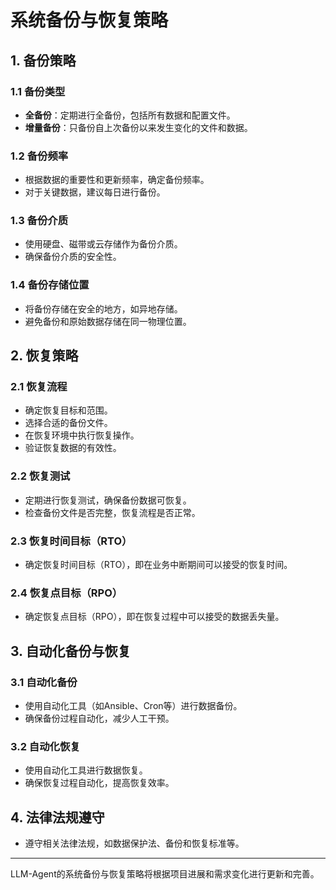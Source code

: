 # 系统备份与恢复策略

## 1. 备份策略

### 1.1 备份类型

- **全备份**：定期进行全备份，包括所有数据和配置文件。
- **增量备份**：只备份自上次备份以来发生变化的文件和数据。

### 1.2 备份频率

- 根据数据的重要性和更新频率，确定备份频率。
- 对于关键数据，建议每日进行备份。

### 1.3 备份介质

- 使用硬盘、磁带或云存储作为备份介质。
- 确保备份介质的安全性。

### 1.4 备份存储位置

- 将备份存储在安全的地方，如异地存储。
- 避免备份和原始数据存储在同一物理位置。

## 2. 恢复策略

### 2.1 恢复流程

- 确定恢复目标和范围。
- 选择合适的备份文件。
- 在恢复环境中执行恢复操作。
- 验证恢复数据的有效性。

### 2.2 恢复测试

- 定期进行恢复测试，确保备份数据可恢复。
- 检查备份文件是否完整，恢复流程是否正常。

### 2.3 恢复时间目标（RTO）

- 确定恢复时间目标（RTO），即在业务中断期间可以接受的恢复时间。

### 2.4 恢复点目标（RPO）

- 确定恢复点目标（RPO），即在恢复过程中可以接受的数据丢失量。

## 3. 自动化备份与恢复

### 3.1 自动化备份

- 使用自动化工具（如Ansible、Cron等）进行数据备份。
- 确保备份过程自动化，减少人工干预。

### 3.2 自动化恢复

- 使用自动化工具进行数据恢复。
- 确保恢复过程自动化，提高恢复效率。

## 4. 法律法规遵守

- 遵守相关法律法规，如数据保护法、备份和恢复标准等。

---

LLM-Agent的系统备份与恢复策略将根据项目进展和需求变化进行更新和完善。